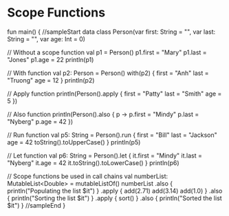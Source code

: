 # Scope Functions


<div class="kotlin-code">
fun main() {
//sampleStart
  data class Person(var first: String = "", var last: String = "", var age: Int = 0)

  // Without a scope function
  val p1 = Person()
  p1.first = "Mary"
  p1.last = "Jones"
  p1.age = 22
  println(p1)

  // With function
  val p2: Person = Person()
  with(p2) {
    first = "Anh"
    last = "Truong"
    age = 12
  }
  println(p2)

  // Apply function
  println(Person().apply {
    first = "Patty"
    last = "Smith"
    age = 5
  })

  // Also function
  println(Person().also { p ->
    p.first = "Mindy"
    p.last = "Nyberg"
    p.age = 42
  })

  // Run function
  val p5: String =
    Person().run {
      first = "Bill"
      last = "Jackson"
      age = 42
      toString().toUpperCase()
    }
  println(p5)

  // Let function
  val p6: String =
    Person().let {
      it.first = "Mindy"
      it.last = "Nyberg"
      it.age = 42
      it.toString().toLowerCase()
    }
  println(p6)

  // Scope functions be used in call chains
  val numberList: MutableList&lt;Double> = mutableListOf()
  numberList
    .also { println("Populating the list $it") }
    .apply {
      add(2.71)
      add(3.14)
      add(1.0)
    }
    .also { println("Sorting the list $it") }
    .apply { sort() }
    .also { println("Sorted the list $it") }
//sampleEnd
}
</div>
